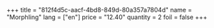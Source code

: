 +++
title = "812f4d5c-aacf-4bd8-849d-80a357a7804d"
name = "Morphling"
lang = ["en"]
price = "12.40"
quantity = 2
foil = false
+++
